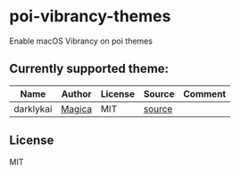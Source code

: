 # poi-vibrancy-themes
Enable macOS Vibrancy on poi themes

## Currently supported theme:

Name | Author | License | Source | Comment
-----| ------ | ------- | ------ | -------
darklykai | [Magica](https://github.com/magicae) | MIT | [source](https://raw.githubusercontent.com/magicae/sleepy/master/dist/sleepy.css) |

## License
MIT
